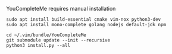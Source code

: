 YouCompleteMe requires manual installation

```
sudo apt install build-essential cmake vim-nox python3-dev
sudo apt install mono-complete golang nodejs default-jdk npm

cd ~/.vim/bundle/YouCompleteMe
git submodule update --init --recursive
python3 install.py --all
```
